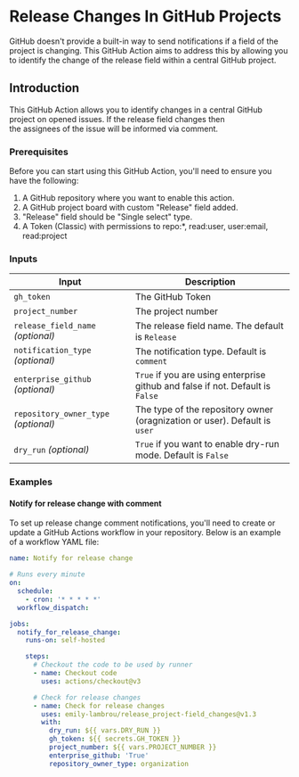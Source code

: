 # Release Changes In GitHub Projects

GitHub doesn't provide a built-in way to send notifications if a field of the project is changing. This
GitHub Action aims to address this by allowing you to identify the change of the release field within a central GitHub project.

## Introduction

This GitHub Action allows you to identify changes in a central GitHub project on opened issues. If the release field changes then  
the assignees of the issue will be informed via comment.


### Prerequisites

Before you can start using this GitHub Action, you'll need to ensure you have the following:

1. A GitHub repository where you want to enable this action.
2. A GitHub project board with custom "Release" field added.
3. "Release" field should be "Single select" type.
5. A Token (Classic) with permissions to repo:*, read:user, user:email, read:project

### Inputs

| Input                                | Description                                                                                      |
|--------------------------------------|--------------------------------------------------------------------------------------------------|
| `gh_token`                           | The GitHub Token                                                                                 |
| `project_number`                     | The project number                                                                               |                                                         
| `release_field_name` _(optional)_    | The release field name. The default is `Release`                                                 |
| `notification_type` _(optional)_     | The notification type. Default is `comment`                                                      |
| `enterprise_github` _(optional)_     | `True` if you are using enterprise github and false if not. Default is `False`                   |
| `repository_owner_type` _(optional)_ | The type of the repository owner (oragnization or user). Default is `user`                       |
| `dry_run` _(optional)_               | `True` if you want to enable dry-run mode. Default is `False`                                    |


### Examples

#### Notify for release change with comment
To set up release change comment notifications, you'll need to create or update a GitHub Actions workflow in your repository. Below is
an example of a workflow YAML file:

```yaml
name: Notify for release change

# Runs every minute
on:
  schedule:
    - cron: '* * * * *'
  workflow_dispatch:

jobs:
  notify_for_release_change:
    runs-on: self-hosted

    steps:
      # Checkout the code to be used by runner
      - name: Checkout code
        uses: actions/checkout@v3

      # Check for release changes
      - name: Check for release changes
        uses: emily-lambrou/release_project-field_changes@v1.3
        with:
          dry_run: ${{ vars.DRY_RUN }}           
          gh_token: ${{ secrets.GH_TOKEN }}      
          project_number: ${{ vars.PROJECT_NUMBER }} 
          enterprise_github: 'True'
          repository_owner_type: organization
        
```

